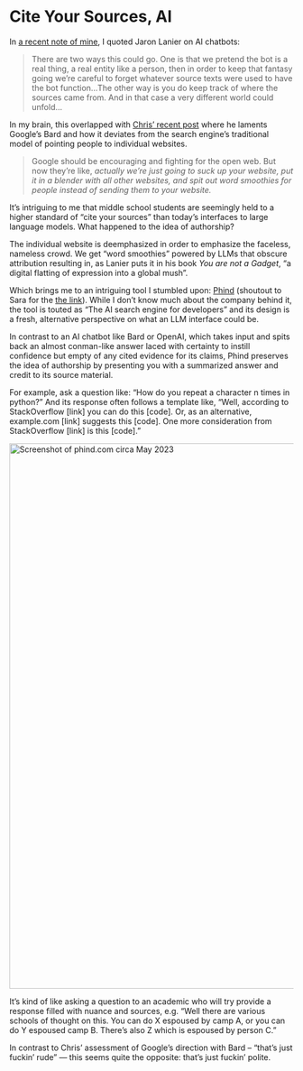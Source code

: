 # Cite Your Sources, AI

In [a recent note of mine](https://notes.jim-nielsen.com/#2023-04-28T0933), I quoted Jaron Lanier on AI chatbots:

> There are two ways this could go. One is that we pretend the bot is a real thing, a real entity like a person, then in order to keep that fantasy going we’re careful to forget whatever source texts were used to have the bot function…The other way is you do keep track of where the sources came from. And in that case a very different world could unfold…

In my brain, this overlapped with [Chris’ recent post](https://chriscoyier.net/2023/04/21/the-secret-list-of-websites/) where he laments Google’s Bard and how it deviates from the search engine’s traditional model of pointing people to individual websites.

> Google should be encouraging and fighting for the open web. But now they’re like, _actually we’re just going to suck up your website, put it in a blender with all other websites, and spit out word smoothies for people instead of sending them to your website._

It’s intriguing to me that middle school students are seemingly held to a higher standard of “cite your sources” than today’s interfaces to large language models. What happened to the idea of authorship?

The individual website is deemphasized in order to emphasize the faceless, nameless crowd. We get “word smoothies” powered by LLMs that obscure attribution resulting in, as Lanier puts it in his book _You are not a Gadget_, “a digital flatting of expression into a global mush”.

Which brings me to an intriguing tool I  stumbled upon: [Phind](https://www.phind.com/) (shoutout to Sara for the [the link](https://twitter.com/SaraSoueidan/status/1647248969192333315?s=20)). While I don’t know much about the company behind it, the tool is touted as “The AI search engine for developers” and its design is a fresh, alternative perspective on what an LLM interface could be.

In contrast to an AI chatbot like Bard or OpenAI, which takes input and spits back an almost conman-like answer laced with certainty to instill confidence but empty of any cited evidence for its claims, Phind preserves the idea of authorship by presenting you with a summarized answer and credit to its source material.

For example, ask a question like: “How do you repeat a character n times in python?” And its response often follows a template like, “Well, according to StackOverflow [link] you can do this [code]. Or, as an alternative, example.com [link] suggests this [code]. One more consideration from StackOverflow [link] is this [code].”

<img src="https://cdn.jim-nielsen.com/blog/2023/phind.png" width="1280" height="967" alt="Screenshot of phind.com circa May 2023" />

It’s kind of like asking a question to an academic who will try provide a response filled with nuance and sources, e.g. “Well there are various schools of thought on this. You can do X espoused by camp A, or you can do Y espoused camp B. There’s also Z which is espoused by person C.”

In contrast to Chris’ assessment of Google’s direction with Bard – “that’s just fuckin’ rude” — this seems quite the opposite: that’s just fuckin’ polite.
